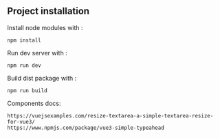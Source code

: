 ## Project installation


Install node modules with :
```
npm install
```

Run dev server with :
```
npm run dev
```

Build dist package with :
```
npm run build
```

Components docs:
```
https://vuejsexamples.com/resize-textarea-a-simple-textarea-resize-for-vue3/
https://www.npmjs.com/package/vue3-simple-typeahead
```
